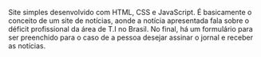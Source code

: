 Site simples desenvolvido com HTML, CSS e JavaScript.
É basicamente o conceito de um site de notícias, aonde a notícia
apresentada fala sobre o déficit profissional da área de T.I no
Brasil. No final, há um formulário para ser preenchido para o caso
de a pessoa desejar assinar o jornal e receber as notícias.
